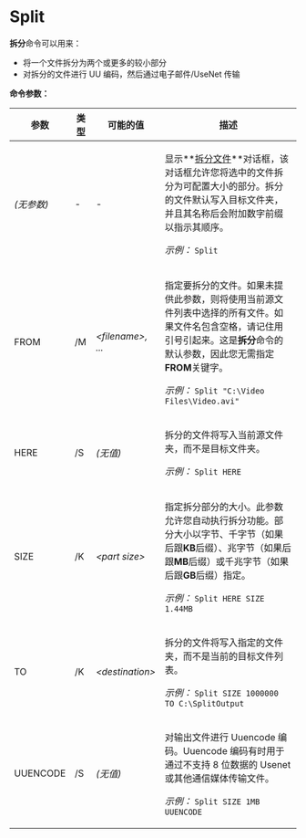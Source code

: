 # Split
**拆分**命令可以用来：

- 将一个文件拆分为两个或更多的较小部分
- 对拆分的文件进行 UU 编码，然后通过电子邮件/UseNet 传输

**命令参数：**

<table>
<thead><tr><th>
参数</th><th>
类型</th><th>
可能的值</th><th>
描述
</th></tr></thead><tbody><tr><td>

*(无参数)*</td><td>
-</td><td>
-</td><td>

显示**[拆分文件](/Manual/additional_functionality/splitting_files.zh.md)**对话框，该对话框允许您将选中的文件拆分为可配置大小的部分。拆分的文件默认写入目标文件夹，并且其名称后会附加数字前缀以指示其顺序。

*示例：* `Split`
</td></tr><tr><td>
FROM</td><td>
/M</td><td>

*\<filename\>, ...*</td><td>

指定要拆分的文件。如果未提供此参数，则将使用当前源文件列表中选择的所有文件。如果文件名包含空格，请记住用引号引起来。这是**拆分**命令的默认参数，因此您无需指定**FROM**关键字。

*示例：* `Split "C:\Video Files\Video.avi"`
</td></tr><tr><td>
HERE</td><td>
/S</td><td>

*(无值)*</td><td>

拆分的文件将写入当前源文件夹，而不是目标文件夹。

*示例：* `Split HERE`
</td></tr><tr><td>
SIZE</td><td>
/K</td><td>

*\<part size\>*</td><td>

指定拆分部分的大小。此参数允许您自动执行拆分功能。部分大小以字节、千字节（如果后跟**KB**后缀）、兆字节（如果后跟**MB**后缀）或千兆字节（如果后跟**GB**后缀）指定。

*示例：* `Split HERE SIZE 1.44MB`
</td></tr><tr><td>
TO</td><td>
/K</td><td>

*\<destination\>*</td><td>

拆分的文件将写入指定的文件夹，而不是当前的目标文件列表。

*示例：* `Split SIZE 1000000 TO C:\SplitOutput`
</td></tr><tr><td>
UUENCODE</td><td>
/S</td><td>

*(无值)*</td><td>

对输出文件进行 Uuencode 编码。Uuencode 编码有时用于通过不支持 8 位数据的 Usenet 或其他通信媒体传输文件。

*示例：* `Split SIZE 1MB UUENCODE`
</td></tr></tbody>
</table>